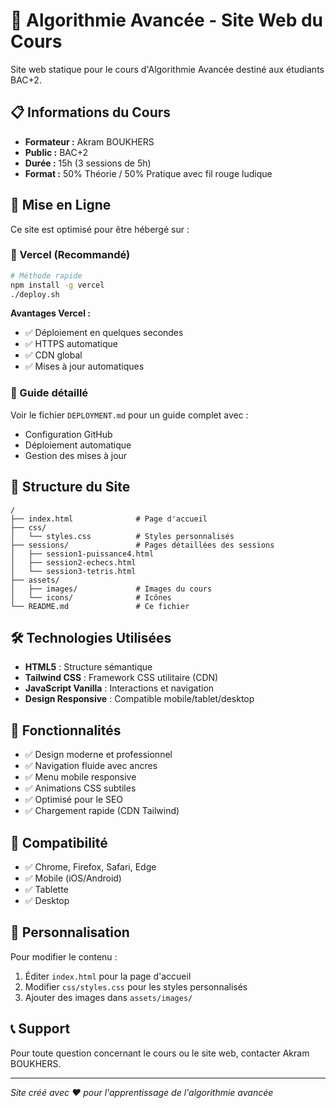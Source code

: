 # 🎯 Algorithmie Avancée - Site Web du Cours

Site web statique pour le cours d'Algorithmie Avancée destiné aux étudiants BAC+2.

## 📋 Informations du Cours

- **Formateur :** Akram BOUKHERS
- **Public :** BAC+2
- **Durée :** 15h (3 sessions de 5h)
- **Format :** 50% Théorie / 50% Pratique avec fil rouge ludique

## 🚀 Mise en Ligne

Ce site est optimisé pour être hébergé sur :

### 🚀 Vercel (Recommandé)
```bash
# Méthode rapide
npm install -g vercel
./deploy.sh
```

**Avantages Vercel :**
- ✅ Déploiement en quelques secondes
- ✅ HTTPS automatique
- ✅ CDN global
- ✅ Mises à jour automatiques

### 📖 Guide détaillé
Voir le fichier `DEPLOYMENT.md` pour un guide complet avec :
- Configuration GitHub
- Déploiement automatique
- Gestion des mises à jour

## 📁 Structure du Site

```
/
├── index.html              # Page d'accueil
├── css/
│   └── styles.css          # Styles personnalisés
├── sessions/               # Pages détaillées des sessions
│   ├── session1-puissance4.html
│   ├── session2-echecs.html
│   └── session3-tetris.html
├── assets/
│   ├── images/             # Images du cours
│   └── icons/              # Icônes
└── README.md               # Ce fichier
```

## 🛠 Technologies Utilisées

- **HTML5** : Structure sémantique
- **Tailwind CSS** : Framework CSS utilitaire (CDN)
- **JavaScript Vanilla** : Interactions et navigation
- **Design Responsive** : Compatible mobile/tablet/desktop

## 🎨 Fonctionnalités

- ✅ Design moderne et professionnel
- ✅ Navigation fluide avec ancres
- ✅ Menu mobile responsive
- ✅ Animations CSS subtiles
- ✅ Optimisé pour le SEO
- ✅ Chargement rapide (CDN Tailwind)

## 📱 Compatibilité

- ✅ Chrome, Firefox, Safari, Edge
- ✅ Mobile (iOS/Android)
- ✅ Tablette
- ✅ Desktop

## 🔧 Personnalisation

Pour modifier le contenu :
1. Éditer `index.html` pour la page d'accueil
2. Modifier `css/styles.css` pour les styles personnalisés
3. Ajouter des images dans `assets/images/`

## 📞 Support

Pour toute question concernant le cours ou le site web, contacter Akram BOUKHERS.

---

*Site créé avec ❤️ pour l'apprentissage de l'algorithmie avancée*